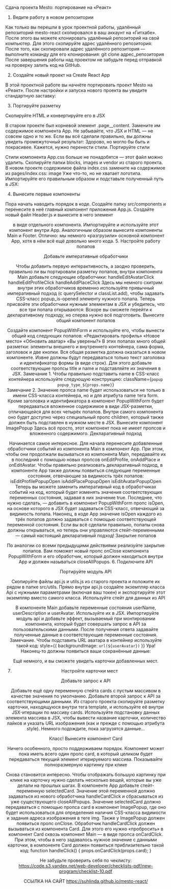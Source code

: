 Сдача проекта Mesto: портирование на «Реакт»
1. Ведите работу в новом репозитории

Как только вы перешли в урок проектной работы, удалённый репозиторий mesto-react скопировался в ваш аккаунт на «Гитхабе». После этого вы можете клонировать удалённый репозиторий на свой компьютер.
Для этого скопируйте адрес удалённого репозитория:
После того, как скопировали адрес удалённого репозитория — выполните команду для его клонирования:
git clone адрес_репозитория
После завершения работы над проектом не забудьте перед отправкой на проверку залить код на GitHub.

2. Создайте новый проект на Create React App

В этой проектной работе вы начнёте портировать проект Mesto на «Реакт».
После настройки и запуска нового проекта вы увидите стандартную заставку:

3. Портируйте разметку

Скопируйте HTML и конвертируйте его в JSX

В старом проекте был корневой элемент .page__content. Замените им содержимое компонента App. Не забывайте, что JSX и HTML — не совсем одно и то же.
Если вы всё сделали правильно, вы должны увидеть промежуточный результат:
Здорово, но могло бы быть и покрасивее. Кажется, нужно перенести стили.
Портируйте стили

Стили компонента App.css больше не понадобятся — этот файл можно удалить.
Скопируйте папки blocks, images и vendor из старого проекта. В новом проекте содержимое файла index.css замените на содержимое из pages/index.css:
image
Уже что-то, но не хватает логотипа. Импортируйте его правильным образом и подставьте полученный путь в JSX:

4. Вынесите первые компоненты

Пора начать наводить порядок в коде. Создайте папку src/components и перенесите в неё главный компонент приложения App.js.
Создайте новый файл Header.js и вынесите в него элемент <header> в виде отдельного компонента. Импортируйте и используйте этот компонент внутри App.
Аналогичным образом вынесите компоненты Main и Footer.
Отлично: мы немного «разгрузили» основной компонент App, хотя в нём всё ещё довольно много кода.
5. Настройте работу попапов

Добавьте императивные обработчики

Чтобы добавить первую интерактивность, а заодно проверить, правильно ли вы портировали разметку попапов, внутри компонента Main добавьте следующие обработчики:
handleEditAvatarClick
handleEditProfileClick
handleAddPlaceClick
Здесь мы немного схитрим: внутри этих обработчиков временно используйте привычный императивный подход (с querySelector и classList.add), чтобы задавать CSS-класс popup_is-opened элементу нужного попапа.
Теперь присвойте эти обработчики нужным элементам в JSX и убедитесь, что все три попапа открываются:
Вскоре вы сможете перейти к декларативному подходу, но сперва нужно всё подготовить.
Вынесите общий компонент попапов

Создайте компонент PopupWithForm и используйте его, чтобы вынести общий код следующих попапов:
«Редактировать профиль»
«Новое место»
«Обновить аватар»
«Вы уверены?»
В этих попапах много общей разметки: элементы внешнего и внутреннего контейнера, сама форма, заголовок и две кнопки. Вся общая разметка должна оказаться в новом компоненте. Извне должны будут передаваться только текст заголовка и идентификатор формы (в виде строк). Для этого добавьте соответствующие пропсы title и name и подставляйте их значения в JSX.
Замечание 1. Чтобы правильно подставить name в CSS-класс контейнера используйте следующую конструкцию:
className={`popup popup_type_${props.name}`}   
Замечание 2. Значение пропса name будет использоваться не только в имени CSS-класса контейнера, но и для атрибута name тега form.
Кроме заголовка и идентификатора в компонент PopupWithForm будет передаваться вложенное содержимое в виде JSX-разметки, отличающейся для всех четырёх попапов. Внутри самого компонента оно будет доступно через специальный пропс children, который также должен быть подставлен в нужном месте в JSX.
Вынесите компонент ImagePopup
Здесь всё просто, этот компонент пока не имеет пропсов и вложенного содержимого.
Декларативный подход

Начинается самое интересное. Для начала перенесите добавленные обработчики событий из компонента Main в компонент App. При этом, чтобы они продолжали вызываться из компонента Main, передавайте их в последний с помощью новых пропсов onEditProfile, onAddPlace и onEditAvatar.
Чтобы правильно реализовать декларативный подход, в компоненте App также должны появиться следующие переменные состояния, отвечающие за видимость трёх попапов:
isEditProfilePopupOpen
isAddPlacePopupOpen
isEditAvatarPopupOpen
Теперь вы можете заменить императивный код в обработчиках событий на код, который будет изменять значения соответствующих переменных состояния, задавая в них значение true.
Последнее, что нужно сделать, — добавить в компонент PopupWithForm пропc isOpen, на основе которого в JSX будет задаваться CSS-класс, отвечающий за видимость попапа.
Наконец, в коде App значение isOpen каждого из трёх попапов должно задаваться с помощью соответствующей переменной состояния.
Если вы всё сделали правильно, попапы снова должны открываться, но теперь они управляются стейт-переменными — самый настоящий декларативный подход!
Закрытие попапов

По аналогии со всеми предыдущими действиями реализуйте закрытие попапов. Вам поможет новый пропс onClose компонента PopupWithForm и его обработчик, который должен находиться внутри App и должен называться closeAllPopups.
6. Подключите API

Портируйте модуль API

Скопируйте файлы api.js и utils.js из старого проекта и положите их рядом в папке src/utils.
Прямо внутри api.js создайте экземпляр класса Api с нужными параметрами (включая ваш токен) и экспортируйте этот экземпляр вместо самого класса.
Используйте стейт для данных из API

В компоненте Main добавьте переменные состояния userName, userDescription и userAvatar. Используйте их в JSX.
Импортируйте модуль api и добавьте эффект, вызываемый при монтировании компонента, который будет совершать запрос в API за пользовательскими данными. После получения ответа задавайте полученные данные в соответствующие переменные состояния.
Замечание. Чтобы подставить URL аватара в контейнер используйте такой код:
style={{ backgroundImage: `url(${userAvatar})` }}
Ура! Наконец-то должны появиться ваши сохранённые данные:

Ещё немного, и вы сможете увидеть карточки добавленных мест.

7. Настройте карточки мест

Добавьте запрос к API

Добавьте ещё одну переменную стейта cards с пустым массивом в качестве значения по умолчанию. Добавьте второй запрос к API за соответствующими данными.
Из старого проекта скопируйте разметку карточки, находящуюся внутри тега template, и используйте её внутри JSX-итерации по массиву cards. Используйте подстановку данных элемента массива в JSX, чтобы вывести название карточки, количество лайков и указать URL изображения (как и прежде с помощью атрибута style).
Немного подождите, пока загрузятся данные...

Класс!
Вынесите компонент Card

Ничего особенного, просто поддерживаем порядок. Компонент может пока иметь всего один пропс card, в который целиком будет передаваться текущий элемент итерируемого массива.
Показывайте полноразмерную картинку при клике

Снова становится интересно. Чтобы отображать большую картинку при клике на карточку нужно сделать несколько вещей, которые вы уже делали на прошлых шагах.
В компоненте App добавьте стейт-переменную selectedCard. Значение этой переменной должно задаваться из нового обработчика handleCardClick и сбрасываться из уже существующего closeAllPopups.
Значение selectedCard должно передаваться с помощью пропса card в компонент ImagePopup, где оно будет использоваться для определения наличия CSS-класса видимости и задания адреса изображения в теге img. Также у ImagePopup должен появиться пропс onClose.
Обработчик handleCardClick должен вызываться из компонента Card. Для этого его нужно «пробросить» в компонент Card сквозь компонент Main — в виде пропса onCardClick. При этом, чтобы в него задавалось нужное значение с данными карточки, в компоненте Card должен появиться приблизительно такой код:
function handleClick() {
props.onCardClick(props.card);
}

Не забудьте проверить себя по чеклисту:
https://code.s3.yandex.net/web-developer/checklists-pdf/new-program/checklist-10.pdf

ССЫЛКА НА САЙТ https://suhlinda.github.io/mesto-react/